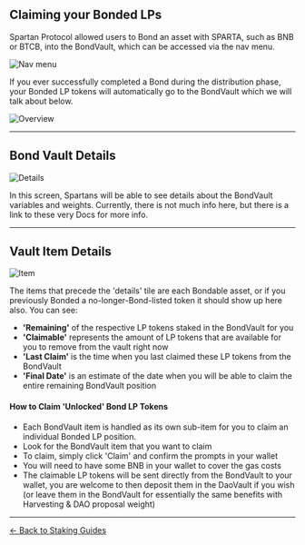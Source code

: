 ## Claiming your Bonded LPs

Spartan Protocol allowed users to Bond an asset with SPARTA, such as BNB or BTCB, into the BondVault, which can be accessed via the nav menu.

![Nav menu](/../../_media/guides/staking/dao-menu.png)

If you ever successfully completed a Bond during the distribution phase, your Bonded LP tokens will automatically go to the BondVault which we will talk about below.

![Overview](/../../_media/guides/staking/bond-overview.png)

---

## Bond Vault Details

![Details](/../../_media/guides/staking/bond-details.png)

In this screen, Spartans will be able to see details about the BondVault variables and weights. Currently, there is not much info here, but there is a link to these very Docs for more info.

---

## Vault Item Details

![Item](/../../_media/guides/staking/bond-item.png)

The items that precede the 'details' tile are each Bondable asset, or if you previously Bonded a no-longer-Bond-listed token it should show up here also. You can see:

- **'Remaining'** of the respective LP tokens staked in the BondVault for you
- **'Claimable'** represents the amount of LP tokens that are available for you to remove from the vault right now
- **'Last Claim'** is the time when you last claimed these LP tokens from the BondVault
- **'Final Date'** is an estimate of the date when you will be able to claim the entire remaining BondVault position

#### How to Claim 'Unlocked' Bond LP Tokens

- Each BondVault item is handled as its own sub-item for you to claim an individual Bonded LP position.
- Look for the BondVault item that you want to claim
- To claim, simply click 'Claim' and confirm the prompts in your wallet
- You will need to have some BNB in your wallet to cover the gas costs
- The claimable LP tokens will be sent directly from the BondVault to your wallet, you are welcome to then deposit them in the DaoVault if you wish (or leave them in the BondVault for essentially the same benefits with Harvesting & DAO proposal weight)

---

[<- Back to Staking Guides](/staking?id=guides)
